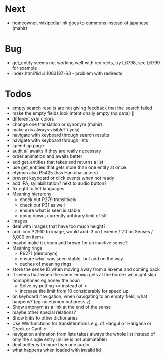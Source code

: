 # Next
- homeowner, wikipedia link goes to commons instead of japanese (mahir)

# Bug
- get_entity seems not working well with redirects, try L6798, see L6799 for example
 - index.html?lid=L1083187-S3 - problem with redirects

# Todos
- empty search results are not giving feedback that the search failed
- make the empty fields look intentionally empty (no data) 🤷
 - different skin colors
- change one translation or synonym (mahir)
- make axis always visible? (lydia)
- navigate with keyboard through search results
- navigate with keyboard through lists
- speed up page
 - audit all awaits if they are really necessary
 - order animation and awaits better
 - add get_entities that takes and returns a list
 - use get_entities that gets more than one entity at once
- etymon also P5425 (has Han characters)
- prevent keyboard or click events when not ready
- add IPA, syllabilization? next to audio button?
- fix right to left languages
- Meaning hierarchy
  - check out P279 transitively
  - check out P31 as well
  - ensure what is seen is stable
  - going down, currently aribtrary limit of 50
- images
 - deal with images that have too much height?
 - add icon P2910 to image,  would add: 3 on Lexeme / 20 on Senses / 5,000 on items 
 - maybe make it cream and brown for an inactive sense?
- Meaning rings
  - P6271 (demonym)
  - ensure what was seen stable, but add on the way
  - caches of meaning rings
- store the sense ID when moving away from a lexeme and coming back
- It seems that when the same lemma gets at the border we might skip homophones eg honey the noun
  - Solve by putting >= instead of >
  - increase the limit from 10 considerably for speed up
- on keyboard navigation, when navigating to an empty field, what happens? (eg no etymon but press z)
- Show antonym as a link at the end of the sense
 - maybe other special relations?
- Show links to other dictionaries
- Use Wikifunctions for transliterations e.g. of Hangul or Harigana or Greek or Cyrillic
- navigation animation from lists takes always the whole list instead of only the single entry (inline is not animatable)
- deal better with more than one audio
- what happens when loaded with invalid lid
